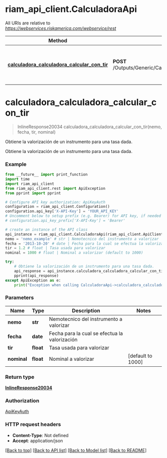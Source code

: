 # riam_api_client.CalculadoraApi

All URIs are relative to *https://webservices.riskamerica.com/webservice/rest*

Method | HTTP request | Description
------------- | ------------- | -------------
[**calculadora_calculadora_calcular_con_tir**](CalculadoraApi.md#calculadora_calculadora_calcular_con_tir) | **POST** /Outputs/Generic/Calculadora/Calculadora/calcularConTir | Obtiene la valorización de un instrumento para una tasa dada.

# **calculadora_calculadora_calcular_con_tir**
> InlineResponse20034 calculadora_calculadora_calcular_con_tir(nemo, fecha, tir, nominal)

Obtiene la valorización de un instrumento para una tasa dada.

Obtiene la valorización de un instrumento para una tasa dada.

### Example
```python
from __future__ import print_function
import time
import riam_api_client
from riam_api_client.rest import ApiException
from pprint import pprint

# Configure API key authorization: ApiKeyAuth
configuration = riam_api_client.Configuration()
configuration.api_key['X-API-Key'] = 'YOUR_API_KEY'
# Uncomment below to setup prefix (e.g. Bearer) for API key, if needed
# configuration.api_key_prefix['X-API-Key'] = 'Bearer'

# create an instance of the API class
api_instance = riam_api_client.CalculadoraApi(riam_api_client.ApiClient(configuration))
nemo = 'nemo_example' # str | Nemotecnico del instrumento a valorizar
fecha = '2013-10-20' # date | Fecha para la cual se efectua la valorización
tir = 1.2 # float | Tasa usada para valorizar
nominal = 1000 # float | Nominal a valorizar (default to 1000)

try:
    # Obtiene la valorización de un instrumento para una tasa dada.
    api_response = api_instance.calculadora_calculadora_calcular_con_tir(nemo, fecha, tir, nominal)
    pprint(api_response)
except ApiException as e:
    print("Exception when calling CalculadoraApi->calculadora_calculadora_calcular_con_tir: %s\n" % e)
```

### Parameters

Name | Type | Description  | Notes
------------- | ------------- | ------------- | -------------
 **nemo** | **str**| Nemotecnico del instrumento a valorizar | 
 **fecha** | **date**| Fecha para la cual se efectua la valorización | 
 **tir** | **float**| Tasa usada para valorizar | 
 **nominal** | **float**| Nominal a valorizar | [default to 1000]

### Return type

[**InlineResponse20034**](InlineResponse20034.md)

### Authorization

[ApiKeyAuth](../README.md#ApiKeyAuth)

### HTTP request headers

 - **Content-Type**: Not defined
 - **Accept**: application/json

[[Back to top]](#) [[Back to API list]](../README.md#documentation-for-api-endpoints) [[Back to Model list]](../README.md#documentation-for-models) [[Back to README]](../README.md)

